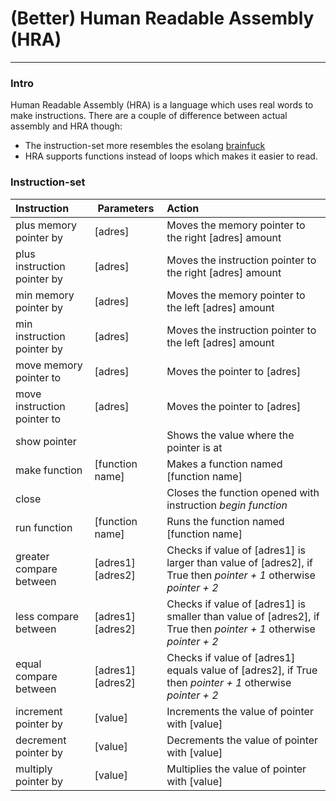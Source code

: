 # (Better) Human Readable Assembly (HRA)

----
### Intro
Human Readable Assembly (HRA) is a language which uses real words to make instructions.
There are a couple of difference between actual assembly and HRA though:
* The instruction-set more resembles the esolang [brainfuck](https://esolangs.org/wiki/Brainfuck)
* HRA supports functions instead of loops which makes it easier to read.

### Instruction-set 
| Instruction                 | Parameters        | Action                                                                                                            |
|:----------------------------|-------------------|:------------------------------------------------------------------------------------------------------------------|
| plus memory pointer by      | [adres]           | Moves the memory pointer to the right [adres] amount                                                              |
| plus instruction pointer by | [adres]           | Moves the instruction pointer to the right [adres] amount                                                         |
| min memory pointer by       | [adres]           | Moves the memory pointer to the left [adres] amount                                                               |
| min instruction pointer by  | [adres]           | Moves the instruction pointer to the left [adres] amount                                                          |
| move memory pointer to      | [adres]           | Moves the pointer to [adres]                                                                                      |
| move instruction pointer to | [adres]           | Moves the pointer to [adres]                                                                                      |
| show pointer                |                   | Shows the value where the pointer is at                                                                           | 
| make function               | [function name]   | Makes a function named [function name]                                                                            |
| close                       |                   | Closes the function opened with instruction *begin function*                                                      |
| run function                | [function name]   | Runs the function named [function name]                                                                           |
| greater compare between     | [adres1] [adres2] | Checks if value of [adres1] is larger than value of [adres2], if True then *pointer + 1* otherwise *pointer + 2*  |
| less compare between        | [adres1] [adres2] | Checks if value of [adres1] is smaller than value of [adres2], if True then *pointer + 1* otherwise *pointer + 2* |
| equal compare between       | [adres1] [adres2] | Checks if value of [adres1] equals value of [adres2], if True then *pointer + 1* otherwise *pointer + 2*          |
| increment pointer by        | [value]           | Increments the value of pointer with [value]                                                                      |
| decrement pointer by        | [value]           | Decrements the value of pointer with [value]                                                                      |
| multiply pointer by         | [value]           | Multiplies the value of pointer with [value]                                                                      |
